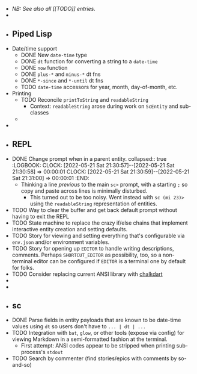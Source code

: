 - _NB: See also all [[TODO]] entries._
-
- ## Piped Lisp
- Date/time support
	- DONE New `date-time` type
	- DONE `dt` function for converting a string to a `date-time`
	- DONE `now` function
	- DONE `plus-*` and `minus-*` dt fns
	- DONE `*-since` and `*-until` dt fns
	- TODO `date-time` accessors for year, month, day-of-month, etc.
- Printing
	- TODO Reconcile `printToString` and `readableString`
		- Context: `readableString` arose during work on `ScEntity` and sub-classes
	-
-
- ## REPL
- DONE Change prompt when in a parent entity.
  collapsed:: true
  :LOGBOOK:
  CLOCK: [2022-05-21 Sat 21:30:57]--[2022-05-21 Sat 21:30:58] =>  00:00:01
  CLOCK: [2022-05-21 Sat 21:30:59]--[2022-05-21 Sat 21:31:00] =>  00:00:01
  :END:
	- Thinking a line _previous_ to the main `sc>` prompt, with a starting `;` so copy and paste across lines is minimally disturbed.
		- This turned out to be too noisy. Went instead with `sc (mi 23)>` using the `readableString` representation of entities.
- TODO Way to clear the buffer and get back default prompt without having to exit the REPL
- TODO State machine to replace the crazy if/else chains that implement interactive entity creation and setting defaults.
- TODO Story for viewing and setting everything that's configurable via `env.json` and/or environment variables.
- TODO Story for opening up `EDITOR` to handle writing descriptions, comments. Perhaps `SHORTCUT_EDITOR` as possibility, too, so a non-terminal editor can be configured if `EDITOR` is a terminal one by default for folks.
- TODO Consider replacing current ANSI library with [chalkdart](https://timmaffett.github.io/chalkdart_docs/index.html)
-
-
- ## sc
- DONE Parse fields in entity payloads that are known to be date-time values using `dt` so users don't have to `... | dt | ...`
- TODO Integration with `bat`, `glow`, or other tools (expose via config) for viewing Markdown in a semi-formatted fashion at the terminal.
	- First attempt: ANSI codes appear to be stripped when printing sub-process's `stdout`
- TODO Search by commenter (find stories/epics with comments by so-and-so)